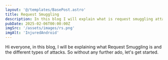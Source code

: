 ```yaml
---
layout: '@/templates/BasePost.astro'
title: Request Smuggling
description: In this blog I will explain what is request smuggling attack and how we can exploit it.
pubDate: 2025-02-06T00:00:00Z
imgSrc: '/assets/images/rs.png'
imgAlt: 'InjuredAndroid'
---
```


Hi everyone, in this blog, I will be explaining what Request Smuggling is and the different types of attacks. So without any further ado, let's get started. 

